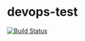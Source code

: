 # devops-test

[![Build Status](https://travis-ci.org/amandabezerra/devops-test.svg?branch=master)](https://travis-ci.org/amandabezerra/devops-test)

